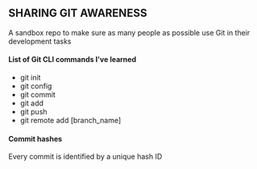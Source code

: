 ## SHARING GIT AWARENESS

A sandbox repo to make sure as many people as possible use Git in their development tasks

#### List of Git CLI commands I've learned
- git init
- git config
- git commit
- git add
- git push 
- git remote add [branch_name]

#### Commit hashes
Every commit is identified by a unique hash ID	


